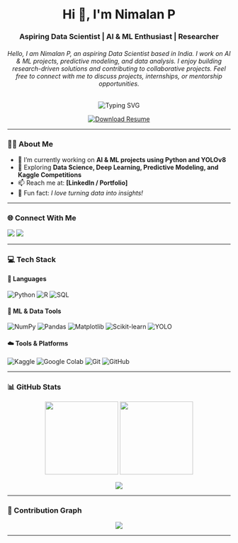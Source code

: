 <h1 align="center">Hi 👋, I'm Nimalan P</h1>
<h3 align="center">Aspiring Data Scientist | AI & ML Enthusiast | Researcher</h3>
<h6 align="center">Hello, I am Nimalan P, an aspiring Data Scientist based in India. I work on AI & ML projects, predictive modeling, and data analysis. I enjoy building research-driven solutions and contributing to collaborative projects. Feel free to connect with me to discuss projects, internships, or mentorship opportunities.</h6>

<p align="center">
  <img src="https://readme-typing-svg.herokuapp.com?font=Fira+Code&size=22&duration=3000&pause=1000&center=true&width=435&lines=Data+Scientist;Python+%7C+Machine+Learning+%7C+AI;Research+%7C+Deep+Learning+%7C+Analytics" alt="Typing SVG" />
</p>

<div align="center">
  <a href="https://drive.google.com/file/d/1n0TkmJeC0SaTTlukXLyXc91V_6RkXaeW/view?usp=sharing" target="_blank">
    <img src="https://img.shields.io/badge/Resume-Download-blue?style=for-the-badge&logo=adobeacrobatreader" alt="Download Resume">
  </a>
</div>

---

### 👨‍💻 About Me

- 🔨 I’m currently working on **AI & ML projects using Python and YOLOv8**
- 🌱 Exploring **Data Science, Deep Learning, Predictive Modeling, and Kaggle Competitions**
- 📫 Reach me at: **[LinkedIn / Portfolio]**
- 🎯 Fun fact: *I love turning data into insights!*

---

### 🌐 Connect With Me

<p align="left">
  <a href="https://www.linkedin.com/in/nimalan-parameswaran" target="_blank"><img src="https://img.shields.io/badge/LinkedIn-%230077B5.svg?style=for-the-badge&logo=linkedin&logoColor=white" /></a>
  <a href="mailto:nimalan936@gmail.com"><img src="https://img.shields.io/badge/Gmail-D14836?style=for-the-badge&logo=gmail&logoColor=white" /></a>
</p>

---

### 💻 Tech Stack

#### 🚀 Languages
![Python](https://img.shields.io/badge/Python-3776AB?style=for-the-badge&logo=python&logoColor=white)
![R](https://img.shields.io/badge/R-276DC3?style=for-the-badge&logo=r&logoColor=white)
![SQL](https://img.shields.io/badge/SQL-4479A1?style=for-the-badge&logo=mysql&logoColor=white)

#### 🧠 ML & Data Tools
![NumPy](https://img.shields.io/badge/NumPy-013243?style=for-the-badge&logo=numpy&logoColor=white)
![Pandas](https://img.shields.io/badge/Pandas-150458?style=for-the-badge&logo=pandas&logoColor=white)
![Matplotlib](https://img.shields.io/badge/Matplotlib-ffffff?style=for-the-badge&logo=matplotlib&logoColor=black)
![Scikit-learn](https://img.shields.io/badge/Scikit--learn-F7931E?style=for-the-badge&logo=scikit-learn&logoColor=white)
![YOLO](https://img.shields.io/badge/YOLOv8-FF6600?style=for-the-badge)

#### ☁️ Tools & Platforms
![Kaggle](https://img.shields.io/badge/Kaggle-20BEFF?style=for-the-badge&logo=kaggle&logoColor=white)
![Google Colab](https://img.shields.io/badge/Google%20Colab-F9AB00?style=for-the-badge&logo=googlecolab&logoColor=white)
![Git](https://img.shields.io/badge/Git-F05032?style=for-the-badge&logo=git&logoColor=white)
![GitHub](https://img.shields.io/badge/GitHub-181717?style=for-the-badge&logo=github&logoColor=white)

---

### 📊 GitHub Stats

<p align="center">
  <img src="https://github-readme-stats.vercel.app/api?username=nimalan-parameswaran&theme=gruvbox&show_icons=true&hide_border=false&count_private=true" height="165px"/>
  <img src="https://github-readme-stats.vercel.app/api/top-langs/?username=nimalan-parameswaran&theme=gruvbox&layout=compact&hide_border=false" height="165px"/>
</p>

<p align="center">
  <img src="https://nirzak-streak-stats.vercel.app/?user=nimalan-parameswaran&theme=gruvbox&hide_border=false" />
</p>

---

### 🧩 Contribution Graph

<p align="center">
  <img src="https://github-readme-activity-graph.vercel.app/graph?username=nimalan-parameswaran&theme=react-dark&hide_border=true" />
</p>

---
